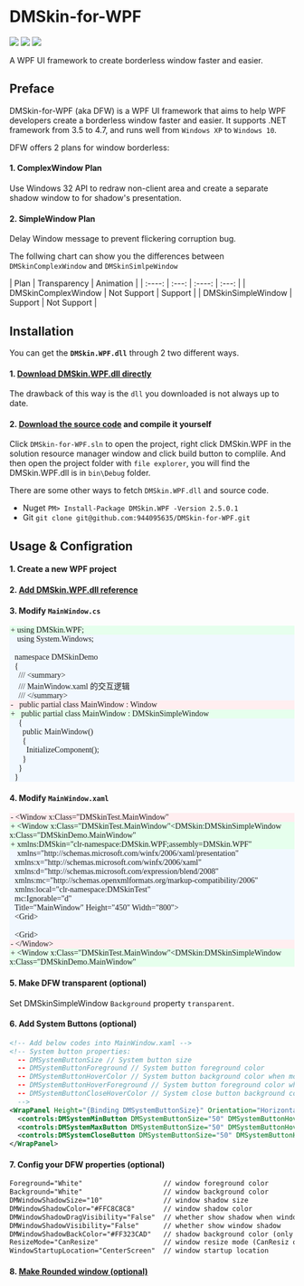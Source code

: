 # DMSkin-for-WPF
![](https://img.shields.io/badge/.NET-%3E%3D3.5-brightgreen.svg)
![](https://img.shields.io/badge/version-2.5.0.1-blue.svg)
![](https://img.shields.io/badge/license-MIT-green.svg)

A WPF UI framework to create borderless window faster and easier.

## Preface
DMSkin-for-WPF (aka DFW) is a WPF UI framework that aims to help WPF developers create a borderless window faster and easier. It supports .NET framework from 3.5 to 4.7, and runs well from `Windows XP` to `Windows 10`.

DFW offers 2 plans for window borderless:
#### 1. ComplexWindow Plan
Use Windows 32 API to redraw non-client area and create a separate shadow window to for shadow's presentation.
#### 2. SimpleWindow Plan
Delay Window message to prevent flickering corruption bug.

The follwing chart can show you the differences between `DMSkinComplexWindow` and `DMSkinSimlpeWindow`


| Plan       | Transparency   |  Animation |
| :----: | :---:  | :----:  | :---: |
| DMSkinComplexWindow     | Not Support |  Support |
| DMSkinSimpleWindow      |  Support   |   Not Support |

## Installation
You can get the **`DMSkin.WPF.dll`** through 2 two different ways.

#### 1. [Download DMSkin.WPF.dll directly](https://github.com/944095635/DMSkin-for-WPF/releases/download/2.5.0.1/Release.zip)

The drawback of this way is the `dll` you downloaded is not always up to date.

#### 2. [Download the source code](https://github.com/944095635/DMSkin-for-WPF/archive/master.zip) and compile it yourself
Click `DMSkin-for-WPF.sln` to open the project, right click DMSkin.WPF in the solution resource manager window and click build button to complile. And then open the project folder with `file explorer`, you will find the DMSkin.WPF.dll is in `bin\Debug` folder.

There are some other ways to fetch `DMSkin.WPF.dll` and source code.

- Nuget  `PM> Install-Package DMSkin.WPF -Version 2.5.0.1`
- Git  `git clone git@github.com:944095635/DMSkin-for-WPF.git`

## Usage & Configration
#### 1. Create a new WPF project
#### 2. [Add DMSkin.WPF.dll reference](http://p40kjburh.bkt.clouddn.com/18-6-13/50043356.jpg)
#### 3. Modify `MainWindow.cs`
<p style="background:rgba(230, 255, 237,1);width:auto;margin:0;font-family:consolas"><span class="codepre" style="color:rgba(32, 32, 32,1);margin-left:2px">+ </span>using DMSkin.WPF;</p>
<p style="background:rgba(241, 248, 255,1);width:auto;margin:0;font-family:consolas"><span class="codepre" style="color:rgba(241, 248, 255,1);margin-left:2px">+  </span>	using System.Windows;</p>
<p style="background:rgba(241, 248, 255,1);width:auto;margin:0;font-family:consolas"><span class="codepre" style="color:rgba(241, 248, 255,1);margin-left:2px">&nbsp  </span></p>
<p style="background:rgba(241, 248, 255,1);width:auto;margin:0;font-family:consolas"><span class="codepre" style="color:rgba(241, 248, 255,1);margin-left:2px">&nbsp  </span>namespace DMSkinDemo</p>
<p style="background:rgba(241, 248, 255,1);width:auto;margin:0;font-family:consolas"><span class="codepre" style="color:rgba(241, 248, 255,1);margin-left:2px">&nbsp  </span>{</p>
<p style="background:rgba(241, 248, 255,1);width:auto;margin:0;font-family:consolas"><span class="codepre" style="color:rgba(241, 248, 255,1);margin-left:2px">&nbsp  </span>&nbsp&nbsp/// &ltsummary&gt</p>
<p style="background:rgba(241, 248, 255,1);width:auto;margin:0;font-family:consolas"><span class="codepre" style="color:rgba(241, 248, 255,1);margin-left:2px">&nbsp  </span>&nbsp&nbsp/// MainWindow.xaml 的交互逻辑</p>
<p style="background:rgba(241, 248, 255,1);width:auto;margin:0;font-family:consolas"><span class="codepre" style="color:rgba(241, 248, 255,1);margin-left:2px">&nbsp  </span>&nbsp&nbsp/// &lt/summary&gt</p>
<p style="background:rgba(255, 238, 240,1);width:auto;margin:0;font-family:consolas"><span class="codepre" style="color:rgba(32, 32, 32,1);margin-left:2px">- </span>&nbsp&nbsppublic partial class MainWindow : Window</p>
<p style="background:rgba(230, 255, 237,1);width:auto;margin:0;font-family:consolas"><span class="codepre" style="color:rgba(32, 32, 32,1);margin-left:2px">+ </span>&nbsp&nbsppublic partial class MainWindow : DMSkinSimpleWindow</p>
<p style="background:rgba(241, 248, 255,1);width:auto;margin:0;font-family:consolas"><span class="codepre" style="color:rgba(241, 248, 255,1);margin-left:2px">&nbsp  </span>&nbsp&nbsp{</p>
<p style="background:rgba(241, 248, 255,1);width:auto;margin:0;font-family:consolas"><span class="codepre" style="color:rgba(241, 248, 255,1);margin-left:2px">&nbsp  </span>&nbsp&nbsp&nbsp&nbsppublic MainWindow()</p>
<p style="background:rgba(241, 248, 255,1);width:auto;margin:0;font-family:consolas"><span class="codepre" style="color:rgba(241, 248, 255,1);margin-left:2px">&nbsp  </span>&nbsp&nbsp&nbsp&nbsp{</p>
<p style="background:rgba(241, 248, 255,1);width:auto;margin:0;font-family:consolas"><span class="codepre" style="color:rgba(241, 248, 255,1);margin-left:2px">&nbsp  </span>&nbsp&nbsp&nbsp&nbsp&nbsp&nbspInitializeComponent();</p>
<p style="background:rgba(241, 248, 255,1);width:auto;margin:0;font-family:consolas"><span class="codepre" style="color:rgba(241, 248, 255,1);margin-left:2px">&nbsp  </span>&nbsp&nbsp&nbsp&nbsp}</p>
<p style="background:rgba(241, 248, 255,1);width:auto;margin:0;font-family:consolas"><span class="codepre" style="color:rgba(241, 248, 255,1);margin-left:2px">&nbsp  </span>&nbsp&nbsp}</p>
<p style="background:rgba(241, 248, 255,1);width:auto;margin:0;font-family:consolas"><span class="codepre" style="color:rgba(241, 248, 255,1);margin-left:2px">&nbsp  </span>}</p>

#### 4. Modify `MainWindow.xaml`
<p style="background:rgba(255, 238, 240,1);width:auto;margin:0;font-family:consolas"><span class="codepre" style="color:rgba(32, 32, 32,1);margin-left:2px">- </span>&ltWindow x:Class="DMSkinTest.MainWindow"</p>
<p style="background:rgba(230, 255, 237,1);width:auto;margin:0;font-family:consolas"><span class="codepre" style="color:rgba(32, 32, 32,1);margin-left:2px">+ </span>&ltWindow x:Class="DMSkinTest.MainWindow"&ltDMSkin:DMSkinSimpleWindow x:Class="DMSkinDemo.MainWindow"</p>
<p style="background:rgba(230, 255, 237,1);width:auto;margin:0;font-family:consolas"><span class="codepre" style="color:rgba(32, 32, 32,1);margin-left:2px">+ </span>xmlns:DMSkin="clr-namespace:DMSkin.WPF;assembly=DMSkin.WPF"</p>
<p style="background:rgba(241, 248, 255,1);width:auto;margin:0;font-family:consolas"><span class="codepre" style="color:rgba(241, 248, 255,1);margin-left:2px">+  </span>	xmlns="http://schemas.microsoft.com/winfx/2006/xaml/presentation"</p>
<p style="background:rgba(241, 248, 255,1);width:auto;margin:0;font-family:consolas"><span class="codepre" style="color:rgba(241, 248, 255,1);margin-left:2px">&nbsp  </span>		xmlns:x="http://schemas.microsoft.com/winfx/2006/xaml"</p>
<p style="background:rgba(241, 248, 255,1);width:auto;margin:0;font-family:consolas"><span class="codepre" style="color:rgba(241, 248, 255,1);margin-left:2px">&nbsp  </span>		xmlns:d="http://schemas.microsoft.com/expression/blend/2008"</p>
<p style="background:rgba(241, 248, 255,1);width:auto;margin:0;font-family:consolas"><span class="codepre" style="color:rgba(241, 248, 255,1);margin-left:2px">&nbsp  </span>		xmlns:mc="http://schemas.openxmlformats.org/markup-compatibility/2006"</p>
<p style="background:rgba(241, 248, 255,1);width:auto;margin:0;font-family:consolas"><span class="codepre" style="color:rgba(241, 248, 255,1);margin-left:2px">&nbsp  </span>	xmlns:local="clr-namespace:DMSkinTest"</p>
<p style="background:rgba(241, 248, 255,1);width:auto;margin:0;font-family:consolas"><span class="codepre" style="color:rgba(241, 248, 255,1);margin-left:2px">&nbsp  </span>	mc:Ignorable="d"</p>
<p style="background:rgba(241, 248, 255,1);width:auto;margin:0;font-family:consolas"><span class="codepre" style="color:rgba(241, 248, 255,1);margin-left:2px">&nbsp  </span>	Title="MainWindow" Height="450" Width="800"&gt</p>
<p style="background:rgba(241, 248, 255,1);width:auto;margin:0;font-family:consolas"><span class="codepre" style="color:rgba(241, 248, 255,1);margin-left:2px">&nbsp  </span>&ltGrid&gt</p>
<p style="background:rgba(241, 248, 255,1);width:auto;margin:0;font-family:consolas"><span class="codepre" style="color:rgba(241, 248, 255,1);margin-left:2px">&nbsp  </span></p>
<p style="background:rgba(241, 248, 255,1);width:auto;margin:0;font-family:consolas"><span class="codepre" style="color:rgba(241, 248, 255,1);margin-left:2px">&nbsp  </span>&ltGrid&gt</p>
<p style="background:rgba(255, 238, 240,1);width:auto;margin:0;font-family:consolas"><span class="codepre" style="color:rgba(32, 32, 32,1);margin-left:2px">- </span>&lt/Window&gt</p>
<p style="background:rgba(230, 255, 237,1);width:auto;margin:0;font-family:consolas"><span class="codepre" style="color:rgba(32, 32, 32,1);margin-left:2px">+ </span>&ltWindow x:Class="DMSkinTest.MainWindow"&ltDMSkin:DMSkinSimpleWindow x:Class="DMSkinDemo.MainWindow"</p>

#### 5. Make DFW transparent (optional)
Set DMSkinSimpleWindow `Background` property `transparent`.

#### 6. Add System Buttons (optional)
````xml
<!-- Add below codes into MainWindow.xaml -->
<!-- System button properties:
  -- DMSystemButtonSize // System button size
  -- DMSystemButtonForeground // System button foreground color
  -- DMSystemButtonHoverColor // System button background color when mouse is over
  -- DMSystemButtonHoverForeground // System button foreground color when mouse is over
  -- DMSystemButtonCloseHoverColor // System close button background color
  -->
<WrapPanel Height="{Binding DMSystemButtonSize}" Orientation="Horizontal" VerticalAlignment="Top" HorizontalAlignment="Right">
  <controls:DMSystemMinButton DMSystemButtonSize="50" DMSystemButtonHoverForeground="#383838" DMSystemButtonForeground="#383838"></controls:DMSystemMinButton>
  <controls:DMSystemMaxButton DMSystemButtonSize="50" DMSystemButtonHoverForeground="#FFFFFF" DMSystemButtonForeground="#383838"></controls:DMSystemMaxButton>
  <controls:DMSystemCloseButton DMSystemButtonSize="50" DMSystemButtonHoverForeground="#FFFFFF" DMSystemButtonForeground="#383838"></controls:DMSystemCloseButton>
</WrapPanel>
````

#### 7. Config your DFW properties (optional)
````xml
Foreground="White"                    // window foreground color
Background="White"                    // window background color 
DMWindowShadowSize="10"               // window shadow size
DMWindowShadowColor="#FFC8C8C8"       // window shadow color
DMWindowShadowDragVisibility="False"  // whether show shadow when window is dragging
DMWindowShadowVisibility="False"      // whether show window shadow
DMWindowShadowBackColor="#FF323CAD"   // shadow background color (only for DMSkinComplexWindow)
ResizeMode="CanResize"                // window resize mode (CanResiz or CanResizeWithGrip)
WindowStartupLocation="CenterScreen"  // window startup location
````

#### 8. [Make Rounded window (optional)](./demos/Rounded-Window.xaml)


<style>
.codepre{
    -webkit-user-select:none;
    -moz-user-select:none;
    -ms-user-select:none;
    user-select:none;
}
</style>